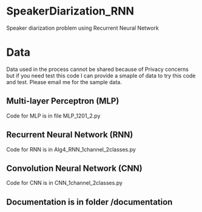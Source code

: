 # SpeakerDiarization_RNN
Speaker diarization problem using Recurrent Neural Network

# Data
Data used in the process cannot be shared because of Privacy concerns but if you need test this code I can provide a smaple of data to try this code and test. Please email me for the sample data.

## Multi-layer Perceptron (MLP)
Code for MLP is in file MLP_1201_2.py
## Recurrent Neural Network (RNN)
Code for RNN is in Alg4_RNN_1channel_2classes.py
## Convolution Neural Network (CNN)
Code for CNN is in CNN_1channel_2classes.py
## Documentation is in folder /documentation
